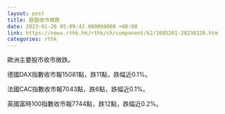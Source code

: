 ```yaml
---
layout: post
title: 歐股收市微跌
date: 2023-01-26 05:09:42.000000000 +08:00
link: https://news.rthk.hk/rthk/ch/component/k2/1685261-20230126.htm
categories: rthk
---
```


歐洲主要股市收市微跌。

德國DAX指數收市報15081點，跌11點，跌幅近0.1%。

法國CAC指數收市報7043點，跌6點，跌幅近0.1%。

英國富時100指數收市報7744點，跌12點，跌幅近0.2%。
